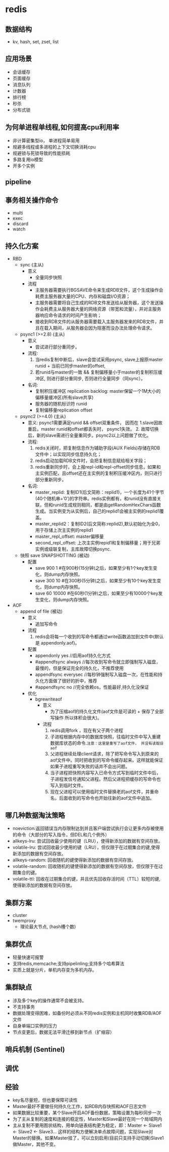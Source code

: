 # redis 

## 数据结构
- kv, hash, set, zset, list

## 应用场景
- 会话缓存
- 页面缓存
- 消息队列
- 计数器
- 排行榜
- 秒杀
- 分布式锁

## 为何单进程单线程,如何提高cpu利用率
- 非计算密集型io， 单进程简单易用
- 规避多线程或多进程的上下文切换消耗cpu
- 规避锁与死锁导致的性能损耗
- 多路复用io模型
- 开多个实例

## pipeline

## 事务相关操作命令
- multi
- exec
- discard
- watch

## 持久化方案
- RBD
    - sync (主从)
        - 意义
            - 全量同步快照
        - 流程
            - 主服务器需要执行BGSAVE命令来生成RDB文件，这个生成操作会耗费主服务器大量的CPU、内存和磁盘I/O资源； 
            - 主服务器需要将自己生成的RDB文件发送给从服务器，这个发送操作会耗费主从服务器大量的网络资源（带宽和流量），并对主服务器响应命令请求的时间产生影响； 
            - 接收到RDB文件的从服务器需要载入主服务器发来的RDB文件，并且在载入期间，从服务器会因为阻塞而没办法处理命令请求。
    - psync1 (>=2.8) (主从)
        - 意义
            - 尝试进行部分重同步。 
        - 流程: 
            1. 当redis复制中断后，slave会尝试采用psync, slave上报原master runid + 当前已同步master的offset, 
            2. 若runid与master的一致 && 复制偏移量小于master的复制积压缓冲区, 则进行部分重同步, 否则进行全量同步（同sync）。
        - 名词:
            - 复制积压缓冲区 replication backlog: master保留一个1M大小的偏移量缓冲区(所有slave共享)
            - 服务器的随机标识符 runid
            - 复制偏移量replication offset
    - psync2 (>=4.0) (主从)
        - 意义: psync1需要满足runid && offset双重条件， 因而在 1.slave因故重启，master runid和offset都丢失时， psync1失效。 2. 故障切换后，新的slave需进行全量重同步。psync2以上问题做了优化。
        - 流程:
            1. redis关闭时，把复制信息作为辅助字段(AUX Fields)存储在RDB文件中；以实现同步信息持久化；
            2. redis启动加载RDB文件时，会把复制信息赋给相关字段；
            3. redis重新同步时，会上报repl-id和repl-offset同步信息，如果和主实例匹配，且offset还在主实例的复制积压缓冲区内，则只进行部分重新同步。
        - 名词:
            - master_replid: 复制ID1(后文简称：replid1)，一个长度为41个字节(40个随机串+’0’)的字符串。redis实例都有，和runid没有直接关联，但和runid生成规则相同，都是由getRandomHexChars函数生成。当实例变为从实例后，自己的replid1会被主实例的replid1覆盖。
            - master_replid2：复制ID2(后文简称:replid2),默认初始化为全0，用于存储上次主实例的replid1
            - master_repl_offset: master偏移量
            - second_repl_offset: 上次主实例repid1和复制偏移量；用于兄弟实例或级联复制，主库故障切换psync.
    - 快照 save SNAPSHOTTING (被动)
        - 配置
            - save 900 1 #在900秒(15分钟)之后，如果至少有1个key发生变化，则dump内存快照。
            - save 300 10 #在300秒(5分钟)之后，如果至少有10个key发生变化，则dump内存快照。
            - save 60 10000 #在60秒(1分钟)之后，如果至少有10000个key发生变化，则dump内存快照。
- AOF
    - append of file (被动)
        - 意义
            - 追加写命令
        - 流程
            1. redis会将每一个收到的写命令都通过write函数追加到文件中(默认是 appendonly.aof)。
        - 配置
            - appendonly yes              //启用aof持久化方式
            - #appendfsync always      //每次收到写命令就立即强制写入磁盘，最慢的，但是保证完全的持久化，不推荐使用
            - appendfsync everysec     //每秒钟强制写入磁盘一次，在性能和持久化方面做了很好的折中，推荐
            - #appendfsync no    //完全依赖os，性能最好,持久化没保证
        - 优化
            - bgrewriteaof
                - 意义
                    - 为了压缩aof的持久化文件(aof文件是可读的 + 保存了全部写操作 所以体积会很大)。
                - 流程
                    1. redis调用fork ，现在有父子两个进程
                    2. 子进程根据内存中的数据库快照，往临时文件中写入重建数据库状态的命令.`注意：这里是重写了aof文件， 并没有读取旧aof`
                    3. 父进程继续处理client请求，除了把写命令写入到原来的aof文件中。同时把收到的写命令缓存起来。这样就能保证如果子进程重写失败的话并不会出问题。
                    4. 当子进程把快照内容写入已命令方式写到临时文件中后，子进程发信号通知父进程。然后父进程把缓存的写命令也写入到临时文件。
                    5. 现在父进程可以使用临时文件替换老的aof文件，并重命名，后面收到的写命令也开始往新的aof文件中追加。

## 哪几种数据淘汰策略
- noeviction:返回错误当内存限制达到并且客户端尝试执行会让更多内存被使用的命令（大部分的写入指令，但DEL和几个例外）
- allkeys-lru: 尝试回收最少使用的键（LRU），使得新添加的数据有空间存放。
- volatile-lru: 尝试回收最少使用的键（LRU），但仅限于在过期集合的键,使得新添加的数据有空间存放。
- allkeys-random: 回收随机的键使得新添加的数据有空间存放。
- volatile-random: 回收随机的键使得新添加的数据有空间存放，但仅限于在过期集合的键。
- volatile-ttl: 回收在过期集合的键，并且优先回收存活时间（TTL）较短的键,使得新添加的数据有空间存放。

## 集群方案
- cluster
- twemproxy
    - 理论最大节点, (hash槽个数)

## 集群优点
- 轻量快速可报警
- 支持redis,memcache;支持pipelinling;支持多个哈希算法
- 实质上就是分片，单机内存变为多机内存。

## 集群缺点
- 涉及多个key的操作通常不会被支持。
- 不支持事务
- 数据处理变得困难，如备份时必须从不同redis实例和主机同时收集RDB/AOF文件
- 自身单端口实例的压力
- 节点变更后，数据无法平滑迁移到新节点（扩缩容）

## 哨兵机制 (Sentinel)

## 调优

## 经验
- key名尽量短，但也要保障可读性
- Master最好不要做任何持久化工作，如RDB内存快照和AOF日志文件
- 如果数据比较重要，某个Slave开启AOF备份数据，策略设置为每秒同步一次
- 为了主从复制的速度和连接的稳定性，Master和Slave最好在同一个局域网内
- 主从复制不要用图状结构，用单向链表结构更为稳定，即：Master <- Slave1 <- Slave2 <- Slave3... 这样的结构方便解决单点故障问题，实现Slave对Master的替换。如果Master挂了，可以立刻启用(目前只支持手动切换)Slave1做Master，其他不变。